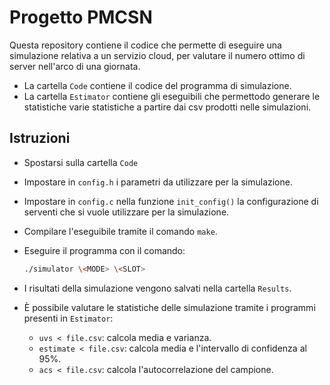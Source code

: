 # Progetto PMCSN
Questa repository contiene il codice che permette di eseguire una simulazione relativa a un servizio cloud, per valutare il numero ottimo di server nell'arco di una giornata.

- La cartella ```Code``` contiene il codice del programma di simulazione.
- La cartella ```Estimator``` contiene gli eseguibili che permettodo generare le statistiche varie statistiche a partire dai csv prodotti nelle simulazioni.

## Istruzioni
- Spostarsi sulla cartella ```Code```
- Impostare in ```config.h``` i parametri da utilizzare per la simulazione.
- Impostare in ```config.c``` nella funzione ```init_config()``` la configurazione di serventi che si vuole utilizzare per la simulazione.
- Compilare l'eseguibile tramite il comando ```make```.
- Eseguire il programma con il comando:
    ```bash
    ./simulator \<MODE> \<SLOT>
    ``` 
- I risultati della simulazione vengono salvati nella cartella ```Results```.
- È possibile valutare le statistiche delle simulazione tramite i programmi presenti in ```Estimator```:

    - ```uvs < file.csv```: calcola media e varianza.
    - ```estimate < file.csv```: calcola media e l'intervallo di confidenza al 95%.
    - ```acs < file.csv```: calcola l'autocorrelazione del campione.

